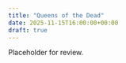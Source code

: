 ```yaml
---
title: "Queens of the Dead"
date: 2025-11-15T16:00:00+00:00
draft: true
---
```


Placeholder for review.
